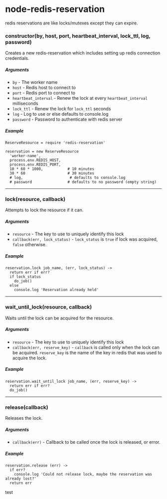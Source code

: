 node-redis-reservation
======================

redis reservations are like locks/mutexes except they can expire.

### constructor(by, host, port, heartbeat_interval, lock_ttl, log, password)

Creates a new redis-reservation which includes setting up redis connection credentials.

##### Arguments
- `by` - The worker name
- `host` - Redis host to connect to
- `port` - Redis port to connect to
- `heartbeat_interval` - Renew the lock at every `heartbeat_interval` milliseconds
- `lock_ttl` - Renew the lock for `lock_ttl` seconds
- `log` - Log to use or else defaults to console.log
- `password` - Password to authenticate with redis server

##### Example
```
ReserveResource = require 'redis-reservation'

reservation = new ReserveResource
  'worker-name',
  process.env.REDIS_HOST,
  process.env.REDIS_PORT,
  10 * 60 * 1000,           # 10 minutes
  30 * 60                   # 30 minutes
  # log,                     # defaults to console.log
  # password                # defaults to no password (empty string)
```

----
### lock(resource, callback)

Attempts to lock the resource if it can.

##### Arguments
- `resource` - The key to use to uniquely identify this lock
- `callback(err, lock_status)` - `lock_status` is `true` if lock was acquired, `false` otherwise.

##### Example
```
reservation.lock job_name, (err, lock_status) ->
  return err if err?
  if lock_status
    do_job()
  else
    console.log 'Reservation already held'
```

----
### wait_until_lock(resource, callback)
Waits until the lock can be acquired for the resource.

##### Arguments
- `resource` - The key to use to uniquely identify this lock
- `callback(err, reserve_key)` - `callback` is called only when the lock can be acquired. `reserve_key` is the name of the key in redis that was used to acquire the lock.

##### Example
```
reservation.wait_until_lock job_name, (err, reserve_key) ->
  return err if err?
  do_job()
```

----
### release(callback)
Releases the lock.

##### Arguments
- `callback(err)` - Callback to be called once the lock is released, or error.

##### Example
```
reservation.release (err) ->
  if err?
    console.log 'Could not release lock, maybe the reservation was already lost?'
  return err
```
test
